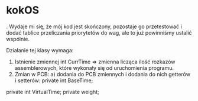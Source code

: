 # kokOS
. Wydaje mi się, że mój kod jest skończony, pozostaje go przetestować i dodać tablice przeliczania priorytetów do wag, ale to już powinniśmy ustalić wspólnie. 

Działanie tej klasy wymaga:
1. Istnienie zmiennej int CurrTime => zmienna licząca ilość rozkazów assemblerowych, które wykonały się od uruchomienia programu. 
2. Zmian w PCB:
a) dodania do PCB zmiennych i dodania do nich getterów i setterów:
  private int BaseTime; 
  
  private int VirtualTime;
  private weight;
